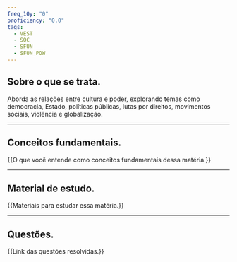 ```yaml
---
freq_10y: "0"
proficiency: "0.0"
tags:
  - VEST
  - SOC
  - SFUN
  - SFUN_POW
---
```

## Sobre o que se trata.

Aborda as relações entre cultura e poder, explorando temas como democracia, Estado, políticas públicas, lutas por direitos, movimentos sociais, violência e globalização.

--- 
## Conceitos fundamentais.

{{O que você entende como conceitos fundamentais dessa matéria.}}

---
## Material de estudo.

{{Materiais para estudar essa matéria.}}

--- 
## Questões.

{{Link das questões resolvidas.}}